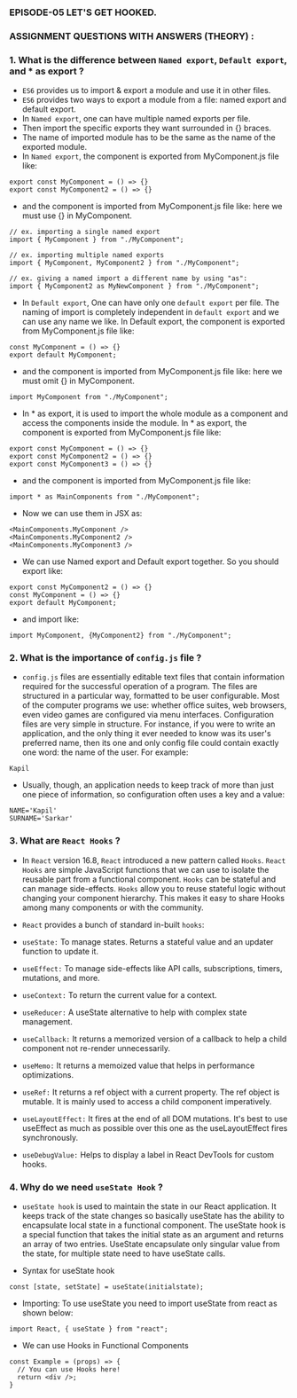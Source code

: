 ### EPISODE-05 LET'S GET HOOKED.

### ASSIGNMENT QUESTIONS WITH ANSWERS (THEORY) :

### 1. What is the difference between `Named export`, `Default export`, and * as export ?

- `ES6` provides us to import & export a module and use it in other files. 
- `ES6` provides two ways to export a module from a file: named export and default export. 
-  In `Named export`, one can have multiple named exports per file. 
-  Then import the specific exports they want surrounded in {} braces. 
-  The name of imported module has to be the same as the name of the exported module.
-  In `Named export`, the component is exported from MyComponent.js file like:

```
export const MyComponent = () => {}
export const MyComponent2 = () => {}
```
- and the component is imported from MyComponent.js file like: here we must use {} in MyComponent.

```
// ex. importing a single named export
import { MyComponent } from "./MyComponent";

// ex. importing multiple named exports
import { MyComponent, MyComponent2 } from "./MyComponent";

// ex. giving a named import a different name by using "as":
import { MyComponent2 as MyNewComponent } from "./MyComponent";
```

- In `Default export`, One can have only one `default export` per file. The naming of import is completely independent in `default export` and we can use any name we like. In Default export, the component is exported from MyComponent.js file like:

```
const MyComponent = () => {}
export default MyComponent;
```

- and the component is imported from MyComponent.js file like: here we must omit {} in MyComponent.

```
import MyComponent from "./MyComponent";
```

- In * as export, it is used to import the whole module as a component and access the components inside the module. In * as export, the component is exported from MyComponent.js file like:

```
export const MyComponent = () => {}
export const MyComponent2 = () => {}
export const MyComponent3 = () => {}
```

- and the component is imported from MyComponent.js file like:

```
import * as MainComponents from "./MyComponent";
```

- Now we can use them in JSX as:

```
<MainComponents.MyComponent />
<MainComponents.MyComponent2 />
<MainComponents.MyComponent3 />
```

- We can use Named export and Default export together. So you should export like:

```
export const MyComponent2 = () => {}
const MyComponent = () => {}
export default MyComponent;
```

- and import like:

```
import MyComponent, {MyComponent2} from "./MyComponent";
```

###  2. What is the importance of `config.js` file ?

- `config.js` files are essentially editable text files that contain information required for the successful operation of a program. The files are structured in a particular way, formatted to be user configurable. Most of the computer programs we use: whether office suites, web browsers, even video games are configured via menu interfaces. Configuration files are very simple in structure. For instance, if you were to write an application, and the only thing it ever needed to know was its user's preferred name, then its one and only config file could contain exactly one word: the name of the user. For example:

```
Kapil
```
- Usually, though, an application needs to keep track of more than just one piece of information, so configuration often uses a key and a value:

```
NAME='Kapil'
SURNAME='Sarkar'
```

### 3. What are `React Hooks` ?

- In `React` version 16.8, `React` introduced a new pattern called `Hooks`. `React Hooks` are simple JavaScript functions that we can use to isolate the reusable part from a functional component. `Hooks` can be stateful and can manage side-effects. `Hooks` allow you to reuse stateful logic without changing your component hierarchy. This makes it easy to share Hooks among many components or with the community.

- `React` provides a bunch of standard in-built `hooks`:

- `useState:` To manage states. Returns a stateful value and an updater function to update it.

- `useEffect:` To manage side-effects like API calls, subscriptions, timers, mutations, and more.

- `useContext:` To return the current value for a context.

- `useReducer:` A useState alternative to help with complex state management.

- `useCallback:` It returns a memorized version of a callback to help a child component not re-render unnecessarily.

- `useMemo:` It returns a memoized value that helps in performance optimizations.

- `useRef:` It returns a ref object with a current property. The ref object is mutable. It is mainly used to access a child component imperatively.

- `useLayoutEffect:` It fires at the end of all DOM mutations. It's best to use useEffect as much as possible over this one as the useLayoutEffect fires synchronously.

- `useDebugValue:` Helps to display a label in React DevTools for custom hooks.

### 4. Why do we need `useState Hook` ?

- `useState hook` is used to maintain the state in our React application. It keeps track of the state changes so basically useState has the ability to encapsulate local state in a functional component. The useState hook is a special function that takes the initial state as an argument and returns an array of two entries. UseState encapsulate only singular value from the state, for multiple state need to have useState calls.

- Syntax for useState hook

```
const [state, setState] = useState(initialstate);
```
- Importing: To use useState you need to import useState from react as shown below:

```
import React, { useState } from "react";
```
- We can use Hooks in Functional Components 

```
const Example = (props) => {
  // You can use Hooks here!
  return <div />;
}
```





